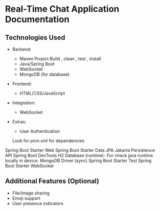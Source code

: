 # Real-Time Chat Application Documentation

## Technologies Used
- Backend:
  - Maven Project Build , clean , test , install
  - Java/Spring Boot
  - WebSocket
  - MongoDB (for database)
- Frontend:
  - HTML/CSS/JavaScript
- Integration:
  - WebSocket
- Extras:
  - User Authentication

  Look for pom.xml for dependencies
  
Spring Boot Starter Web
Spring Boot Starter Data JPA
Jakarta Persistence API
Spring Boot DevTools
H2 Database (runtime)- For check java runtime locally in device.
MongoDB Driver (sync)
Spring Boot Starter Test
Spring Boot Starter WebSocket



## Additional Features (Optional)
- File/image sharing
- Emoji support
- User presence indicators



